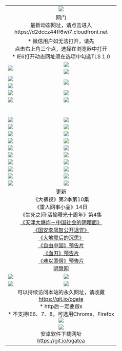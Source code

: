 ﻿<table>
  <tr></tr>
  <tr><td colspan=2 align=center><img src="https://cloud.githubusercontent.com/assets/11880933/13434984/f430fae2-e012-11e5-814f-c2df1e82b247.jpg" /></td></tr>
  <tr><td colspan=2 align=center>网门<br>最新动态网址，请点击进入
<br>https://d2dccz44ff6wi7.cloudfront.net
    </td>
  </tr>
  <tr>
    <td colspan=2 align=center>* 微信用户如无法打开，请先<br>点击右上角三个点，选择在浏览器中打开
    <br>* IE6打开动态网址须在选项中勾选TLS 1.0</td>
  </tr>
  <tr>
    <td rowspan=2><a href="https://d2dccz44ff6wi7.cloudfront.net/ogUP.aspx?name=11DKC.mp4&list=11DKC" target="_blank"><img src="https://d2dccz44ff6wi7.cloudfront.net/Up/11DKC1.jpg" /></a></td> 
    <td><div><a href="https://d2dccz44ff6wi7.cloudfront.net/ogUP.aspx?name=LRWS.mp4&list=LRWS" target="_blank"><img src="https://d2dccz44ff6wi7.cloudfront.net/Up/LRWS.jpg" /></a></td>
   </tr>
  <tr>
    <td><a href="https://d2dccz44ff6wi7.cloudfront.net/ogNiceVedio.aspx" target="_blank"><img src="https://d2dccz44ff6wi7.cloudfront.net/Up/11TGKDY.jpg" /></a></td>
  </tr>
  <tr>
    <td><a href="https://d2dccz44ff6wi7.cloudfront.net/ogUP.aspx?name=JQR.mp4&count=2" target="_blank"><img src="https://d2dccz44ff6wi7.cloudfront.net/Up/JQR.jpg" /></a></td>   
    <td rowspan=2><a href="https://d2dccz44ff6wi7.cloudfront.net/ogUP.aspx?name=JP.mp4&count=9" target="_blank"><img src="https://d2dccz44ff6wi7.cloudfront.net/Up/JP.jpg" /></td>
  </tr>
  <tr>
    <td><a href="https://d2dccz44ff6wi7.cloudfront.net/ogUP.aspx?name=WH.mp4" target="_blank"><img src="https://d2dccz44ff6wi7.cloudfront.net/Up/WH.jpg" /></a></td>
  </tr>
  <tr>
    <td><a href="https://d2dccz44ff6wi7.cloudfront.net/ogUP.aspx?name=SSZJ.mp4&list=SSZJ" target="_blank"><img src="https://d2dccz44ff6wi7.cloudfront.net/Up/SSZJ.jpg" /></a></td>
    <td><a href="https://d2dccz44ff6wi7.cloudfront.net/ogUP.aspx?name=1XQK.mp4&count=13" target="_blank"><img src="https://d2dccz44ff6wi7.cloudfront.net/Up/1XQK.jpg" /></a</td>
  </tr>
  <tr>
    <td><a href="https://d2dccz44ff6wi7.cloudfront.net/ogUP.aspx?name=ZY.mp4&count=2015:16" target="_blank"><img src="https://d2dccz44ff6wi7.cloudfront.net/Up/ZY.jpg" /></a</td>
    <td><a href="https://d2dccz44ff6wi7.cloudfront.net/ogUP.aspx?name=XTFY.mp4&count=B:2,A:24" target="_blank"><img src="https://d2dccz44ff6wi7.cloudfront.net/Up/XTFY.jpg" /></a></td>
  </tr>
  <!--tr>
    <td><a href="https://d2dccz44ff6wi7.cloudfront.net/ogUP.aspx?name=1LYF.mp4&count=2" target="_blank"><img src="https://cloud.githubusercontent.com/assets/11880933/13720279/6f16eb48-e83f-11e5-9556-90e9d1e24d09.jpg" /></a></td>
    <td><a href="https://d2dccz44ff6wi7.cloudfront.net/ogUP.aspx?name=1ZGC.mp4&count=6" target="_blank"><img src="https://cloud.githubusercontent.com/assets/11880933/13720281/7e0c9044-e83f-11e5-915d-d63d593fef21.jpg" /></a></td>
  </tr>
  <tr>
    <td><a href="https://d2dccz44ff6wi7.cloudfront.net/ogUP.aspx?name=1ZKM.mp4&count=3&current=3" target="_blank"><img src="https://cloud.githubusercontent.com/assets/11880933/13720283/858f1954-e83f-11e5-800b-94708d4ce09e.jpg" /></a></td>  
    <td><a href="https://d2dccz44ff6wi7.cloudfront.net/ogUP.aspx?name=1WWY.mp4&count=6&current=6" target="_blank"><img src="https://cloud.githubusercontent.com/assets/11880933/13720286/8fb0ffa6-e83f-11e5-8873-bfd1abd9ad97.jpg" /></a></td>
  </tr>
  <tr>
    <td><a href="https://d2dccz44ff6wi7.cloudfront.net/ogUP.aspx?name=10JGY.mp4&count=3" target="_blank"><img src="https://cloud.githubusercontent.com/assets/11880933/13720287/99e41986-e83f-11e5-9be2-70cc7ff44cf6.jpg" /></a></td>
    <td><a href="https://d2dccz44ff6wi7.cloudfront.net/ogUP.aspx?name=10CYS.mp4&count=2" target="_blank"><img src="https://cloud.githubusercontent.com/assets/11880933/13720292/a531a128-e83f-11e5-88ec-42f8d394e971.jpg" /></a></td>
  </tr-->
  <tr height="40">
  </tr>
  <tr>
    <td><a href="https://d2dccz44ff6wi7.cloudfront.net/ogUP.aspx?name=4SQQ.mp4&list=4SQQ" target="_blank"><img src="https://d2dccz44ff6wi7.cloudfront.net/Up/4SQQ0.jpg"/></a></td>
    <td><a href="https://d2dccz44ff6wi7.cloudfront.net/ogUP.aspx?name=4SHQ.mp4&list=4SHQ" target="_blank"><img src="https://d2dccz44ff6wi7.cloudfront.net/Up/4SHQ0.jpg"/></a></td>
  </tr>
  <tr>
    <td><a href="https://d2dccz44ff6wi7.cloudfront.net/ogUP.aspx?name=4SZG.mp4&list=4SZG" target="_blank"><img src="https://d2dccz44ff6wi7.cloudfront.net/Up/4SZG0.jpg"/></a></td>
    <td><a href="https://d2dccz44ff6wi7.cloudfront.net/ogUP.aspx?name=4SDJ.mp4&list=4SDJ" target="_blank"><img src="https://d2dccz44ff6wi7.cloudfront.net/Up/4SDJ0.jpg"/></a></td>
  </tr>
  <tr>
    <td><a href="https://d2dccz44ff6wi7.cloudfront.net/ogUP.aspx?name=4SGX.mp4&list=4SGX" target="_blank"><img src="https://d2dccz44ff6wi7.cloudfront.net/Up/4SGX0.jpg"/></a></td>
    <td><a href="https://d2dccz44ff6wi7.cloudfront.net/ogUP.aspx?name=4SHD.mp4&list=4SHD" target="_blank"><img src="https://d2dccz44ff6wi7.cloudfront.net/Up/4SHD0.jpg"/></a></td>
  </tr>
  <tr>
    <td><a href="https://d2dccz44ff6wi7.cloudfront.net/ogUP.aspx?name=4CTX.mp4&list=4CTX" target="_blank"><img src="https://d2dccz44ff6wi7.cloudfront.net/Up/4CTX0.jpg"/></a></td>
    <td><a href="https://d2dccz44ff6wi7.cloudfront.net/ogUP.aspx?name=4CWZ.mp4&list=4CWZ" target="_blank"><img src="https://d2dccz44ff6wi7.cloudfront.net/Up/4CWZ0.jpg"/></a></td>
  </tr>
  <tr>
    <td><a href="https://d2dccz44ff6wi7.cloudfront.net/onUP.aspx?name=https://d1qhweuvr3wm0g.cloudfront.net/" target="_blank"><img src="https://d2dccz44ff6wi7.cloudfront.net/Up/0DTW.jpg"/></a></td>
    <td><a href="https://d2dccz44ff6wi7.cloudfront.net/onUP.aspx?name=https://d240ns8up8earz.cloudfront.net/acenter/" target="_blank"><img src="https://d2dccz44ff6wi7.cloudfront.net/Up/0TDW.jpg" /></a></td>
  </tr>
  <tr>
    <td><a href="https://d2dccz44ff6wi7.cloudfront.net/onUP.aspx?name=https://d4508d6vomz2p.cloudfront.net/gb/nsc413.htm" target="_blank"><img src="https://d2dccz44ff6wi7.cloudfront.net/Up/0DJY.jpg" /></a></td>
    <td><a href="https://d2dccz44ff6wi7.cloudfront.net/onUP.aspx?name=https://d3bxwq7vzudb5l.cloudfront.net/xtr/gb/prog204.html" target="_blank"><img src="https://d2dccz44ff6wi7.cloudfront.net/Up/0XTR.jpg" /></a></td>
  </tr>
  <tr>
    <td><a href="https://d2dccz44ff6wi7.cloudfront.net/onUP.aspx?name=https://d3aj00iefsmfgc.cloudfront.net/" target="_blank"><img src="https://d2dccz44ff6wi7.cloudfront.net/Up/0MHW.jpg" /></a></td>
    <td><a href="https://d2dccz44ff6wi7.cloudfront.net/onUP.aspx?name=https://d1sbg9daat0zu5.cloudfront.net/" target="_blank"><img src="https://d2dccz44ff6wi7.cloudfront.net/Up/0ZJW.jpg" /></a></td>
  </tr>
  <tr>
    <td><a href="https://d2dccz44ff6wi7.cloudfront.net/ogUP.aspx?name=0FG.zip" target="_blank"><img src="https://d2dccz44ff6wi7.cloudfront.net/Up/0FG.jpg" /></a></td>
    <td><a href="https://d2dccz44ff6wi7.cloudfront.net/ogUP.aspx?name=0FGA.apk" target="_blank"><img src="https://d2dccz44ff6wi7.cloudfront.net/Up/0FGA.jpg" /></a></td>
  </tr>
  <tr>
    <td><a href="https://d2dccz44ff6wi7.cloudfront.net/ogUP.aspx?name=0U.zip" target="_blank"><img src="https://d2dccz44ff6wi7.cloudfront.net/Up/0U.jpg" /></a></td>
    <td><a href="https://d2dccz44ff6wi7.cloudfront.net/ogUP.aspx?name=0UA.apk" target="_blank"><img src="https://d2dccz44ff6wi7.cloudfront.net/Up/0UA.jpg" /></a></td>
  </tr>
  <tr>
    <td><a href="https://d2dccz44ff6wi7.cloudfront.net/ogUP.aspx?name=0iPPOTV.zip" target="_blank"><img src="https://d2dccz44ff6wi7.cloudfront.net/Up/0iPPOTV.jpg" /></a></td>
    <td><a href="https://d2dccz44ff6wi7.cloudfront.net/ogUP.aspx?name=0iNTD.apk" target="_blank"><img src="https://d2dccz44ff6wi7.cloudfront.net/Up/0iNTD.jpg" /></a></td>
  </tr>
  <tr>
    <td colspan=2 align=center>更新<br>
      《大裤衩》第2季第10集<br>
      《雷人网事小品》14日<br>
      《生死之间·活摘曝光十周年》第4集</a><br>
      <a href="https://d2dccz44ff6wi7.cloudfront.net/ogUP.aspx?name=4TJDBZ.mp4" target="_blank">《天津大爆炸－中国社会的阴暗面》</a><br>
      <a href="https://d2dccz44ff6wi7.cloudfront.net/ogUP.aspx?name=4LFZ.mp4" target="_blank">《国安李凤智公开退党》</a><br>
      <a href="https://d2dccz44ff6wi7.cloudfront.net/ogUP.aspx?name=4DDZHDCS.mp4" target="_blank">《大地震后的沉思》</a><br>
      <a href="https://d2dccz44ff6wi7.cloudfront.net/ogUP.aspx?name=11ZYZG0.mp4" target="_blank">《自由中国》预告片</a><br>
      <a href="https://d2dccz44ff6wi7.cloudfront.net/ogUP.aspx?name=11XR.mp4" target="_blank">《血刃》预告片</a><br>
      <a href="https://d2dccz44ff6wi7.cloudfront.net/ogUP.aspx?name=11NYZX.mp4&count=2" target="_blank">《难以置信》预告片</a><br>
      <a href="https://d2dccz44ff6wi7.cloudfront.net/onUP.aspx?name=https://www.minghui.org/" target="_blank">明慧网</a></td>
    </td>
  </tr>
  <tr>
    <td><a href="https://d2dccz44ff6wi7.cloudfront.net/ogNice.aspx" target="_blank"><img src="https://cloud.githubusercontent.com/assets/11880933/13720378/f84bb392-e841-11e5-8739-815049dd6ff8.jpg" /></a></td>
    <td><a href="https://d2dccz44ff6wi7.cloudfront.net/onCO.aspx?ob=600%E4%BA%8B%E7%89%A9&op=%E5%A2%9E%E5%88%A0%E6%94%B9&args=WH1~%23%E7%B1%BB%E5%9E%8B6%E6%96%B0%E9%97%BB%7c%23%E7%B1%BB%E5%9E%8B6%E8%AF%84%E8%AE%BA&mode=" target="_blank"><img src="https://cloud.githubusercontent.com/assets/11880933/13720380/04d76a16-e842-11e5-8833-e627daa88802.jpg" /></a></td> 
  </tr>
  <tr>
    <td><a href="https://d2dccz44ff6wi7.cloudfront.net/ogDY.aspx" target="_blank"><img src="https://cloud.githubusercontent.com/assets/11880933/13720384/11817090-e842-11e5-9571-7dc2f1af9f42.jpg" /></a></td>
    <td><a href="https://d2dccz44ff6wi7.cloudfront.net/ogST.aspx" target="_blank"><img src="https://cloud.githubusercontent.com/assets/11880933/13720385/1467ea3c-e842-11e5-86df-c96c9a556aaf.jpg" /></a></td> 
  </tr>
  <!--tr>
    <td colspan=2 align=center>
      <微信可扫描以下临时二维码<br/>https://bit.ly/1mBQHW8<br/><a href="https://d2dccz44ff6wi7.cloudfront.net/Up/0WMGDL3.png" target="_blank"><img src="https://d2dccz44ff6wi7.cloudfront.net/Up/0WMGD3.png"/></a>
  </tr-->
  <tr>
    <td colspan=2 align=center>可以持续访问本站的永久网址，请收藏<br/><a href="https://git.io/ogate" target="_blank">https://git.io/ogate</a><br/>* http后一定要跟s<br/>* 不支持IE6、7、8，可选用Chrome、Firefox<br/><a href="https://d2dccz44ff6wi7.cloudfront.net/Up/0WMGDL2.png" target="_blank"><img src="https://d2dccz44ff6wi7.cloudfront.net/Up/0WMGD2.png"/></a></td>
  </tr>
  <tr>
    <td colspan=2 align=center><a href="https://d2dccz44ff6wi7.cloudfront.net/ogUP.aspx?name=0oGate.apk" target="_blank"><img src="https://cloud.githubusercontent.com/assets/11880933/13720399/75e143ee-e842-11e5-9f0a-1421f423c80f.jpg" /></a><br>安卓软件下载网址<br><a href="https://git.io/ogatea">https://git.io/ogatea</a></td>
  </tr>
  <!--tr>
    <td colspan=2 align=center>可能失效的动态网址
    </td>
  </tr-->
</table>
